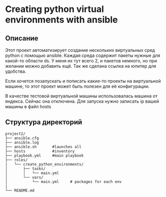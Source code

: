 # Сreating python virtual environments with ansible
## Описание
Этот проект автоматизирует создание нескольких виртуальных сред python с помощью ansible. 
Каждая среда содержит пакеты нужные для какой-то области ds.
У меня их тут всего 2, и пакетов немного, но при желании можно добавить ещё.
Так же сделана ссылка на юпитер для удобства.

Если хочется позапускать и пописать какие-то проекты на виртуальной машине, то этот
проект может быть полезен для её конфигурации.

В качестве тестовой виртуальной машины использовалась машина от яндекса. Сейчас она
отключена. Для запуска нужно записать ip вашей машины в файл hosts

## Структура директорий
```plaintext
project2/
├── ansible.cfg
├── ansible.log
├── ansible.sh       #launches all 
├── hosts            #inventory
├── playbook.yml     #main playbook
├── roles/
|   └── create_python_environments/
│       ├── tasks/
│       │   └── main.yml
│       └── vars/
│           └── main.yml     # packages for each env
|
└── README.md
